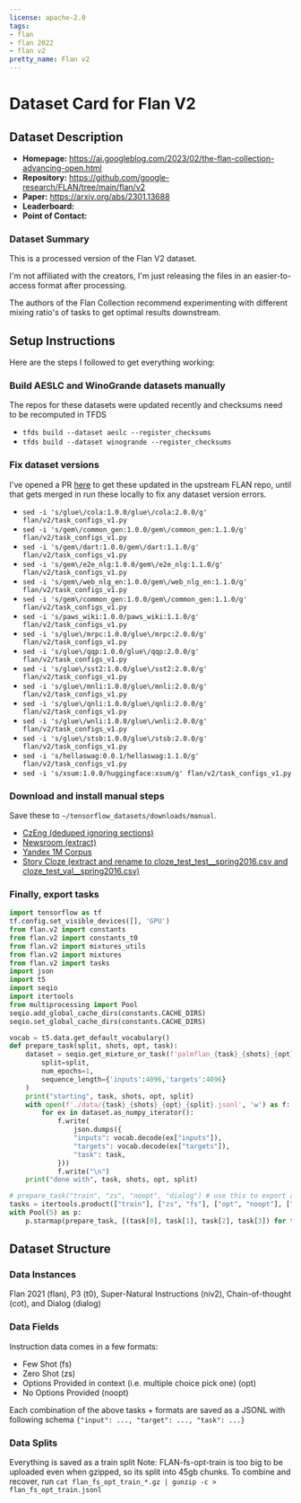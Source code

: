 ```yaml
---
license: apache-2.0
tags:
- flan
- flan 2022
- flan v2
pretty_name: Flan v2
---
```

# Dataset Card for Flan V2

## Dataset Description

- **Homepage:** https://ai.googleblog.com/2023/02/the-flan-collection-advancing-open.html
- **Repository:** https://github.com/google-research/FLAN/tree/main/flan/v2
- **Paper:** https://arxiv.org/abs/2301.13688
- **Leaderboard:** 
- **Point of Contact:** 

### Dataset Summary

This is a processed version of the Flan V2 dataset.

I'm not affiliated with the creators, I'm just releasing the files in an easier-to-access format after processing.

The authors of the Flan Collection recommend experimenting with different mixing ratio's of tasks to get optimal results downstream.

## Setup Instructions

Here are the steps I followed to get everything working:

### Build AESLC and WinoGrande datasets manually

The repos for these datasets were updated recently and checksums need to be recomputed in TFDS

- `tfds build --dataset aeslc --register_checksums`
- `tfds build --dataset winogrande --register_checksums`

### Fix dataset versions

I've opened a PR [here](https://github.com/google-research/FLAN/pull/20) to get these updated in the upstream FLAN repo, until that gets merged in run these locally to fix any dataset version errors.

- `sed -i 's/glue\/cola:1.0.0/glue\/cola:2.0.0/g' flan/v2/task_configs_v1.py`
- `sed -i 's/gem\/common_gen:1.0.0/gem\/common_gen:1.1.0/g' flan/v2/task_configs_v1.py`
- `sed -i 's/gem\/dart:1.0.0/gem\/dart:1.1.0/g' flan/v2/task_configs_v1.py`
- `sed -i 's/gem\/e2e_nlg:1.0.0/gem\/e2e_nlg:1.1.0/g' flan/v2/task_configs_v1.py`
- `sed -i 's/gem\/web_nlg_en:1.0.0/gem\/web_nlg_en:1.1.0/g' flan/v2/task_configs_v1.py`
- `sed -i 's/gem\/common_gen:1.0.0/gem\/common_gen:1.1.0/g' flan/v2/task_configs_v1.py`
- `sed -i 's/paws_wiki:1.0.0/paws_wiki:1.1.0/g' flan/v2/task_configs_v1.py`
- `sed -i 's/glue\/mrpc:1.0.0/glue\/mrpc:2.0.0/g' flan/v2/task_configs_v1.py`
- `sed -i 's/glue\/qqp:1.0.0/glue\/qqp:2.0.0/g' flan/v2/task_configs_v1.py`
- `sed -i 's/glue\/sst2:1.0.0/glue\/sst2:2.0.0/g' flan/v2/task_configs_v1.py`
- `sed -i 's/glue\/mnli:1.0.0/glue\/mnli:2.0.0/g' flan/v2/task_configs_v1.py`
- `sed -i 's/glue\/qnli:1.0.0/glue\/qnli:2.0.0/g' flan/v2/task_configs_v1.py`
- `sed -i 's/glue\/wnli:1.0.0/glue\/wnli:2.0.0/g' flan/v2/task_configs_v1.py`
- `sed -i 's/glue\/stsb:1.0.0/glue\/stsb:2.0.0/g' flan/v2/task_configs_v1.py`
- `sed -i 's/hellaswag:0.0.1/hellaswag:1.1.0/g' flan/v2/task_configs_v1.py`
- `sed -i 's/xsum:1.0.0/huggingface:xsum/g' flan/v2/task_configs_v1.py`

### Download and install manual steps

Save these to `~/tensorflow_datasets/downloads/manual`. 

- [CzEng (deduped ignoring sections)](https://ufal.mff.cuni.cz/czeng/czeng16pre)
- [Newsroom (extract)](https://lil.nlp.cornell.edu/newsroom/download/index.html)
- [Yandex 1M Corpus](https://translate.yandex.ru/corpus?lang=en)
- [Story Cloze (extract and rename to cloze_test_test__spring2016.csv and cloze_test_val__spring2016.csv)](https://cs.rochester.edu/nlp/)

### Finally, export tasks

```python
import tensorflow as tf
tf.config.set_visible_devices([], 'GPU')
from flan.v2 import constants
from flan.v2 import constants_t0
from flan.v2 import mixtures_utils
from flan.v2 import mixtures
from flan.v2 import tasks
import json
import t5
import seqio
import itertools
from multiprocessing import Pool
seqio.add_global_cache_dirs(constants.CACHE_DIRS)
seqio.set_global_cache_dirs(constants.CACHE_DIRS)

vocab = t5.data.get_default_vocabulary()
def prepare_task(split, shots, opt, task):
    dataset = seqio.get_mixture_or_task(f'palmflan_{task}_{shots}_{opt}').get_dataset(
        split=split,
        num_epochs=1,
        sequence_length={'inputs':4096,'targets':4096}
    )
    print("starting", task, shots, opt, split)
    with open(f'./data/{task}_{shots}_{opt}_{split}.jsonl', 'w') as f:
        for ex in dataset.as_numpy_iterator():
            f.write(
                json.dumps({
                "inputs": vocab.decode(ex["inputs"]),
                "targets": vocab.decode(ex["targets"]),
                "task": task,
            }))
            f.write("\n")
    print("done with", task, shots, opt, split)

# prepare_task("train", "zs", "noopt", "dialog") # use this to export a single task
tasks = itertools.product(["train"], ["zs", "fs"], ["opt", "noopt"], ["dialog", "t0", "niv2", "flan", "cot"])
with Pool(5) as p:
    p.starmap(prepare_task, [(task[0], task[1], task[2], task[3]) for task in tasks])
```

## Dataset Structure

### Data Instances

Flan 2021 (flan), P3 (t0), Super-Natural Instructions (niv2), Chain-of-thought (cot), and Dialog (dialog)

### Data Fields

Instruction data comes in a few formats:
- Few Shot (fs)
- Zero Shot (zs)
- Options Provided in context (i.e. multiple choice pick one) (opt)
- No Options Provided (noopt)

Each combination of the above tasks + formats are saved as a JSONL with following schema `{"input": ..., "target": ..., "task": ...}`

### Data Splits

Everything is saved as a train split
Note: FLAN-fs-opt-train is too big to be uploaded even when gzipped, so its split into 45gb chunks. To combine and recover, run `cat flan_fs_opt_train_*.gz | gunzip -c > flan_fs_opt_train.jsonl`
